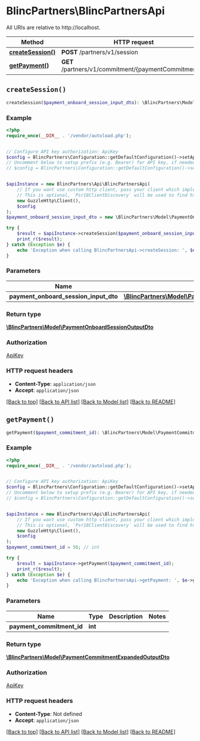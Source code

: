 # BlincPartners\BlincPartnersApi

All URIs are relative to http://localhost.

Method | HTTP request | Description
------------- | ------------- | -------------
[**createSession()**](BlincPartnersApi.md#createSession) | **POST** /partners/v1/session | 
[**getPayment()**](BlincPartnersApi.md#getPayment) | **GET** /partners/v1/commitment/{paymentCommitmentId} | 


## `createSession()`

```php
createSession($payment_onboard_session_input_dto): \BlincPartners\Model\PaymentOnboardSessionOutputDto
```



### Example

```php
<?php
require_once(__DIR__ . '/vendor/autoload.php');


// Configure API key authorization: ApiKey
$config = BlincPartners\Configuration::getDefaultConfiguration()->setApiKey('x-api-key', 'YOUR_API_KEY');
// Uncomment below to setup prefix (e.g. Bearer) for API key, if needed
// $config = BlincPartners\Configuration::getDefaultConfiguration()->setApiKeyPrefix('x-api-key', 'Bearer');


$apiInstance = new BlincPartners\Api\BlincPartnersApi(
    // If you want use custom http client, pass your client which implements `Psr\Http\Client\ClientInterface`.
    // This is optional, `Psr18ClientDiscovery` will be used to find http client. For instance `GuzzleHttp\Client` implements that interface
    new GuzzleHttp\Client(),
    $config
);
$payment_onboard_session_input_dto = new \BlincPartners\Model\PaymentOnboardSessionInputDto(); // \BlincPartners\Model\PaymentOnboardSessionInputDto

try {
    $result = $apiInstance->createSession($payment_onboard_session_input_dto);
    print_r($result);
} catch (Exception $e) {
    echo 'Exception when calling BlincPartnersApi->createSession: ', $e->getMessage(), PHP_EOL;
}
```

### Parameters

Name | Type | Description  | Notes
------------- | ------------- | ------------- | -------------
 **payment_onboard_session_input_dto** | [**\BlincPartners\Model\PaymentOnboardSessionInputDto**](../Model/PaymentOnboardSessionInputDto.md)|  |

### Return type

[**\BlincPartners\Model\PaymentOnboardSessionOutputDto**](../Model/PaymentOnboardSessionOutputDto.md)

### Authorization

[ApiKey](../../README.md#ApiKey)

### HTTP request headers

- **Content-Type**: `application/json`
- **Accept**: `application/json`

[[Back to top]](#) [[Back to API list]](../../README.md#endpoints)
[[Back to Model list]](../../README.md#models)
[[Back to README]](../../README.md)

## `getPayment()`

```php
getPayment($payment_commitment_id): \BlincPartners\Model\PaymentCommitmentExpandedOutputDto
```



### Example

```php
<?php
require_once(__DIR__ . '/vendor/autoload.php');


// Configure API key authorization: ApiKey
$config = BlincPartners\Configuration::getDefaultConfiguration()->setApiKey('x-api-key', 'YOUR_API_KEY');
// Uncomment below to setup prefix (e.g. Bearer) for API key, if needed
// $config = BlincPartners\Configuration::getDefaultConfiguration()->setApiKeyPrefix('x-api-key', 'Bearer');


$apiInstance = new BlincPartners\Api\BlincPartnersApi(
    // If you want use custom http client, pass your client which implements `Psr\Http\Client\ClientInterface`.
    // This is optional, `Psr18ClientDiscovery` will be used to find http client. For instance `GuzzleHttp\Client` implements that interface
    new GuzzleHttp\Client(),
    $config
);
$payment_commitment_id = 56; // int

try {
    $result = $apiInstance->getPayment($payment_commitment_id);
    print_r($result);
} catch (Exception $e) {
    echo 'Exception when calling BlincPartnersApi->getPayment: ', $e->getMessage(), PHP_EOL;
}
```

### Parameters

Name | Type | Description  | Notes
------------- | ------------- | ------------- | -------------
 **payment_commitment_id** | **int**|  |

### Return type

[**\BlincPartners\Model\PaymentCommitmentExpandedOutputDto**](../Model/PaymentCommitmentExpandedOutputDto.md)

### Authorization

[ApiKey](../../README.md#ApiKey)

### HTTP request headers

- **Content-Type**: Not defined
- **Accept**: `application/json`

[[Back to top]](#) [[Back to API list]](../../README.md#endpoints)
[[Back to Model list]](../../README.md#models)
[[Back to README]](../../README.md)
